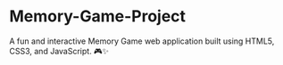 # Memory-Game-Project
A fun and interactive Memory Game web application built using HTML5, CSS3, and JavaScript. 🎮✨

